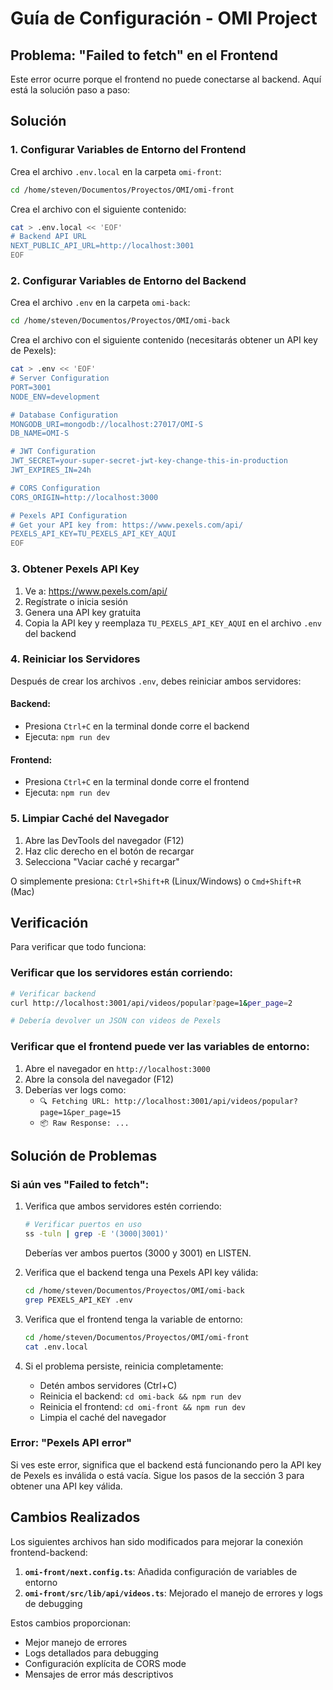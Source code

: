 # Guía de Configuración - OMI Project

## Problema: "Failed to fetch" en el Frontend

Este error ocurre porque el frontend no puede conectarse al backend. Aquí está la solución paso a paso:

## Solución

### 1. Configurar Variables de Entorno del Frontend

Crea el archivo `.env.local` en la carpeta `omi-front`:

```bash
cd /home/steven/Documentos/Proyectos/OMI/omi-front
```

Crea el archivo con el siguiente contenido:

```bash
cat > .env.local << 'EOF'
# Backend API URL
NEXT_PUBLIC_API_URL=http://localhost:3001
EOF
```

### 2. Configurar Variables de Entorno del Backend

Crea el archivo `.env` en la carpeta `omi-back`:

```bash
cd /home/steven/Documentos/Proyectos/OMI/omi-back
```

Crea el archivo con el siguiente contenido (necesitarás obtener un API key de Pexels):

```bash
cat > .env << 'EOF'
# Server Configuration
PORT=3001
NODE_ENV=development

# Database Configuration
MONGODB_URI=mongodb://localhost:27017/OMI-S
DB_NAME=OMI-S

# JWT Configuration
JWT_SECRET=your-super-secret-jwt-key-change-this-in-production
JWT_EXPIRES_IN=24h

# CORS Configuration
CORS_ORIGIN=http://localhost:3000

# Pexels API Configuration
# Get your API key from: https://www.pexels.com/api/
PEXELS_API_KEY=TU_PEXELS_API_KEY_AQUI
EOF
```

### 3. Obtener Pexels API Key

1. Ve a: https://www.pexels.com/api/
2. Regístrate o inicia sesión
3. Genera una API key gratuita
4. Copia la API key y reemplaza `TU_PEXELS_API_KEY_AQUI` en el archivo `.env` del backend

### 4. Reiniciar los Servidores

Después de crear los archivos `.env`, debes reiniciar ambos servidores:

#### Backend:
- Presiona `Ctrl+C` en la terminal donde corre el backend
- Ejecuta: `npm run dev`

#### Frontend:
- Presiona `Ctrl+C` en la terminal donde corre el frontend
- Ejecuta: `npm run dev`

### 5. Limpiar Caché del Navegador

1. Abre las DevTools del navegador (F12)
2. Haz clic derecho en el botón de recargar
3. Selecciona "Vaciar caché y recargar"

O simplemente presiona: `Ctrl+Shift+R` (Linux/Windows) o `Cmd+Shift+R` (Mac)

## Verificación

Para verificar que todo funciona:

### Verificar que los servidores están corriendo:

```bash
# Verificar backend
curl http://localhost:3001/api/videos/popular?page=1&per_page=2

# Debería devolver un JSON con videos de Pexels
```

### Verificar que el frontend puede ver las variables de entorno:

1. Abre el navegador en `http://localhost:3000`
2. Abre la consola del navegador (F12)
3. Deberías ver logs como:
   - `🔍 Fetching URL: http://localhost:3001/api/videos/popular?page=1&per_page=15`
   - `📦 Raw Response: ...`

## Solución de Problemas

### Si aún ves "Failed to fetch":

1. Verifica que ambos servidores estén corriendo:
   ```bash
   # Verificar puertos en uso
   ss -tuln | grep -E '(3000|3001)'
   ```
   Deberías ver ambos puertos (3000 y 3001) en LISTEN.

2. Verifica que el backend tenga una Pexels API key válida:
   ```bash
   cd /home/steven/Documentos/Proyectos/OMI/omi-back
   grep PEXELS_API_KEY .env
   ```

3. Verifica que el frontend tenga la variable de entorno:
   ```bash
   cd /home/steven/Documentos/Proyectos/OMI/omi-front
   cat .env.local
   ```

4. Si el problema persiste, reinicia completamente:
   - Detén ambos servidores (Ctrl+C)
   - Reinicia el backend: `cd omi-back && npm run dev`
   - Reinicia el frontend: `cd omi-front && npm run dev`
   - Limpia el caché del navegador

### Error: "Pexels API error"

Si ves este error, significa que el backend está funcionando pero la API key de Pexels es inválida o está vacía. Sigue los pasos de la sección 3 para obtener una API key válida.

## Cambios Realizados

Los siguientes archivos han sido modificados para mejorar la conexión frontend-backend:

1. **`omi-front/next.config.ts`**: Añadida configuración de variables de entorno
2. **`omi-front/src/lib/api/videos.ts`**: Mejorado el manejo de errores y logs de debugging

Estos cambios proporcionan:
- Mejor manejo de errores
- Logs detallados para debugging
- Configuración explícita de CORS mode
- Mensajes de error más descriptivos

